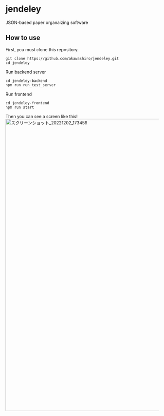 # jendeley
JSON-based paper organaizing software

## How to use
First, you must clone this repository.
```
git clone https://github.com/akawashiro/jendeley.git
cd jendeley
```

Run backend server
```
cd jendeley-backend
npm run run_test_server
```

Run frontend
```
cd jendeley-frontend
npm run start
```

Then you can see a screen like this!
<img width="958" alt="スクリーンショット_20221202_173459" src="https://user-images.githubusercontent.com/3770618/205250967-6308e96a-a0f0-4a3b-aa77-50e50cc23bfd.png">

